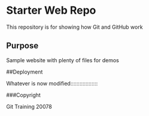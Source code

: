 # Starter Web Repo

This repository is for showing how Git and GitHub work

## Purpose

Sample website with plenty of files for demos

##Deployment

Whatever is now modified::::::::::::::::::

###Copyright

Git Training 20078